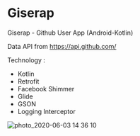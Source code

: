 # Giserap
Giserap - Github User App (Android-Kotlin)

Data API from https://api.github.com/

Technology :
* Kotlin
* Retrofit
* Facebook Shimmer
* Glide
* GSON
* Logging Interceptor

![photo_2020-06-03 14 36 10](https://media.giphy.com/media/kaTeeCl54WhDNqoyEu/giphy.gif)

